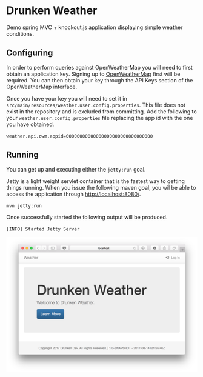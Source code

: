 # Drunken Weather

Demo spring MVC + knockout.js application displaying simple weather conditions.


## Configuring

In order to perform queries against OpenWeatherMap you will need to first obtain
an application key. Signing up to [OpenWeatherMap](https://openweathermap.org)
first will be required. You can then obtain your key through the API Keys section
of the OpenWeatherMap interface.

Once you have your key you will need to set it in `src/main/resources/weather.user.config.properties`.
This file does not exist in the repository and is excluded from committing. Add
the following to your `weather.user.config.properties` file replacing the app id
with the one you have obtained.

```properties
weather.api.owm.appid=00000000000000000000000000000000
```

## Running

You can get up and executing either the `jetty:run` goal.

Jetty is a light weight servlet container that is the fastest way to getting
things running. When you issue the following maven goal, you wil be able to
access the application through [http://localhost:8080/](http://localhost:8080/).

```bash
mvn jetty:run
```

Once successfully started the following output will be produced.

    [INFO] Started Jetty Server

![Up and Running](https://raw.githubusercontent.com/brettryan/drunken-weather-app/master/doc/images/up-and-running.png)

